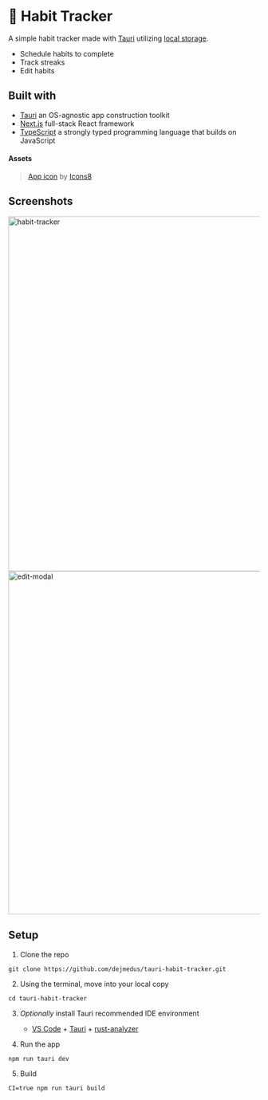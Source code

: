 # 🌸 Habit Tracker 

A simple habit tracker made with [Tauri](https://tauri.app/) utilizing [local storage](https://developer.mozilla.org/en-US/docs/Web/API/Window/localStorage).

- Schedule habits to complete
- Track streaks
- Edit habits

## Built with

- [Tauri](https://tauri.app/) an OS-agnostic app construction toolkit
- [Next.js](https://nextjs.org/) full-stack React framework
- [TypeScript](https://www.typescriptlang.org/) a strongly typed programming language that builds on JavaScript

#### Assets

> [App icon](https://icons8.com/icon/dR8yCG0Td1WH/check-all) by [Icons8](https://icons8.com")


## Screenshots

<img width="712" alt="habit-tracker" src="https://user-images.githubusercontent.com/59973863/222270582-65c6b4d2-2b10-4c87-ba94-04ff2d52db0a.png">
<img width="689" alt="edit-modal" src="https://user-images.githubusercontent.com/59973863/222270607-9c4d708f-48e4-4e5c-90d8-b2f7a3e885db.png">

## Setup

1. Clone the repo
```shell
git clone https://github.com/dejmedus/tauri-habit-tracker.git
```

2. Using the terminal, move into your local copy

```shell
cd tauri-habit-tracker
```

3. *Optionally* install Tauri recommended IDE environment
   - [VS Code](https://code.visualstudio.com/) + [Tauri](https://marketplace.visualstudio.com/items?itemName=tauri-apps.tauri-vscode) + [rust-analyzer](https://marketplace.visualstudio.com/items?itemName=rust-lang.rust-analyzer)

4. Run the app

```shell
npm run tauri dev
```

5. Build
```
CI=true npm run tauri build
```
